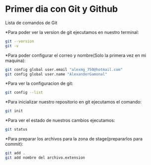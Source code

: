 # Primer dia con Git y Github
Lista de comandos de Git

*Para poder ver la version de git ejecutamos en nuestro terminal:

```bash
git --version
git -v
```
*Para poder configurar el correo y nombre(Solo la primera vez en mi maquina):

```bash
git config global user.email "alexmg_750@hotmail.com"
git config global user.name "AlexanderGamonal"
```

*Para ver la configuracion de git:

```bash
git config --list
```

*Para inicializar nuestro repositorio en git ejecutamos el comando:

```bash
git init
```

*Para ver el estado de nuestros cambios ejecutamos:

```bash
git status
```
*Para preparar los archivos para la zona de stage(prepararlos para commit):

```bash
git add .
git add nombre del archivo.extension
```
